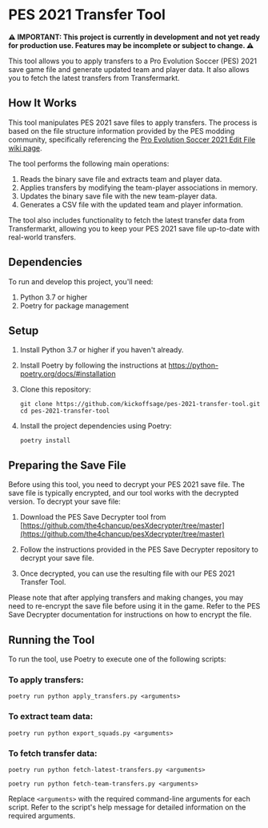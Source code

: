 # PES 2021 Transfer Tool

**⚠️ IMPORTANT: This project is currently in development and not yet ready for production use. Features may be incomplete or subject to change. ⚠️**

This tool allows you to apply transfers to a Pro Evolution Soccer (PES) 2021 save game file and generate updated team and player data. It also allows you to fetch the latest transfers from Transfermarkt.

## How It Works

This tool manipulates PES 2021 save files to apply transfers. The process is based on the file structure information provided by the PES modding community, specifically referencing the [Pro Evolution Soccer 2021 Edit File wiki page](https://implyingrigged.info/wiki/Pro_Evolution_Soccer_2021/Edit_file#Team-Player_Table).

The tool performs the following main operations:

1. Reads the binary save file and extracts team and player data.
2. Applies transfers by modifying the team-player associations in memory.
3. Updates the binary save file with the new team-player data.
4. Generates a CSV file with the updated team and player information.

The tool also includes functionality to fetch the latest transfer data from Transfermarkt, allowing you to keep your PES 2021 save file up-to-date with real-world transfers.

## Dependencies

To run and develop this project, you'll need:

1. Python 3.7 or higher
2. Poetry for package management

## Setup

1. Install Python 3.7 or higher if you haven't already.
2. Install Poetry by following the instructions at https://python-poetry.org/docs/#installation

3. Clone this repository:
   ```
   git clone https://github.com/kickoffsage/pes-2021-transfer-tool.git
   cd pes-2021-transfer-tool
   ```

4. Install the project dependencies using Poetry:
   ```
   poetry install
   ```

## Preparing the Save File

Before using this tool, you need to decrypt your PES 2021 save file. The save file is typically encrypted, and our tool works with the decrypted version. To decrypt your save file:

1. Download the PES Save Decrypter tool from [https://github.com/the4chancup/pesXdecrypter/tree/master](https://github.com/the4chancup/pesXdecrypter/tree/master)

2. Follow the instructions provided in the PES Save Decrypter repository to decrypt your save file.

3. Once decrypted, you can use the resulting file with our PES 2021 Transfer Tool.

Please note that after applying transfers and making changes, you may need to re-encrypt the save file before using it in the game. Refer to the PES Save Decrypter documentation for instructions on how to encrypt the file.

## Running the Tool

To run the tool, use Poetry to execute one of the following scripts:

### To apply transfers:
   ```
   poetry run python apply_transfers.py <arguments>
   ```

### To extract team data:
   ```
   poetry run python export_squads.py <arguments>
   ```

### To fetch transfer data:
   ```
   poetry run python fetch-latest-transfers.py <arguments>
   ```
    
   ```
   poetry run python fetch-team-transfers.py <arguments>
   ```

Replace `<arguments>` with the required command-line arguments for each script. Refer to the script's help message for detailed information on the required arguments.
